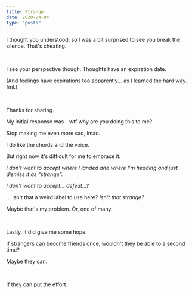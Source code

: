 ```yaml
---
title: Strange
date: 2020-04-04
type: "posts"
---
```


I thought you understood, so I was a bit surprised to see you break the silence. That's cheating.

<br/>


I see your perspective though. Thoughts have an expiration date.

(And feelings have expirations too apparently... as I learned the hard way. fml.)

<br/>


Thanks for sharing.

My initial response was - wtf why are you doing this to me?

Stop making me even more sad, lmao.

I do like the chords and the voice.

But right now it's difficult for me to embrace it.

_I don't want to accept where I landed and where I'm heading and just dismiss it as "strange"._

_I don't want to accept... defeat...?_

... isn't that a weird label to use here? _Isn't that strange?_

Maybe that's my problem. Or, one of many.

<br/>


Lastly, it did give me some hope.

If strangers can become friends once, wouldn't they be able to a second time?

Maybe they can.

<br/>


If they can put the effort.

